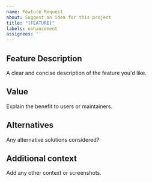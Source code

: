 ```yaml
---
name: Feature Request
about: Suggest an idea for this project
title: "[FEATURE]"
labels: enhancement
assignees: ''
---
```


## Feature Description
A clear and concise description of the feature you'd like.

## Value
Explain the benefit to users or maintainers.

## Alternatives
Any alternative solutions considered?

## Additional context
Add any other context or screenshots.
